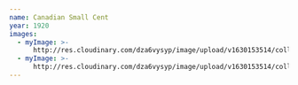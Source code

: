 ```yaml
---
name: Canadian Small Cent
year: 1920
images:
  - myImage: >-
      http://res.cloudinary.com/dza6vysyp/image/upload/v1630153514/collection/coins/1920-small-cent/B574D4C8-E9D5-44F0-B3CE-B8A2C922C355_1_105_c_adobespark_qmwfl2.png
  - myImage: >-
      http://res.cloudinary.com/dza6vysyp/image/upload/v1630153514/collection/coins/1920-small-cent/4EA5ED78-066D-4F1D-B5A1-66F767332094_1_105_c_adobespark_fai4pb.png
---
```


